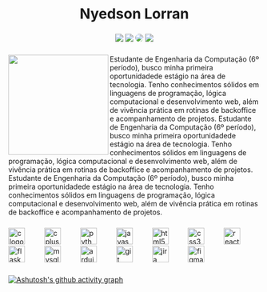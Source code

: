 <h1 align="center">Nyedson Lorran</h1>

###

<div align="center"> 
<a href="https://instagram.com/nyedsonlorran" target="_blank"><img src="https://img.shields.io/badge/-Instagram-616161?style=for-the-badge&logo=instagram&logoColor=white"></a>
<a href="mailto:nyedsonlorranoficial@gmail.com"><img src="https://img.shields.io/badge/-Gmail-616161?style=for-the-badge&logo=gmail&logoColor=white" target="_blank"></a>
<a href="https://www.linkedin.com/in/nyedsonlorran/" target="_blank"><img src="https://img.shields.io/badge/-LinkedIn-616161?style=for-the-badge&logo=linkedin&logoColor=white" style="border-radius: 30px" target="_blank"></a>
<a href="https://open.spotify.com/user/6n7cn18l2trc0t63r60lh39f0" target="_blank"><img src="https://img.shields.io/badge/Spotify-616161?&style=for-the-badge&logo=spotify&logoColor=white" target="_blank"></a>
</div>

###

<img align="left" height="200" src="https://github.com/user-attachments/assets/af4f0f49-416f-4e6d-a2bc-28fc2b7c019d"  />

###

<div align="right"  height="200" >
<p align="left"> Estudante de Engenharia da Computação (6º período), busco minha primeira oportunidadede estágio na área de tecnologia. Tenho conhecimentos sólidos em linguagens de programação, lógica computacional e desenvolvimento web, além de vivência prática em rotinas de backoffice e acompanhamento de projetos. Estudante de Engenharia da Computação (6º período), busco minha primeira oportunidadede estágio na área de tecnologia. Tenho conhecimentos sólidos em linguagens de programação, lógica computacional e desenvolvimento web, além de vivência prática em rotinas de backoffice e acompanhamento de projetos. Estudante de Engenharia da Computação (6º período), busco minha primeira oportunidadede estágio na área de tecnologia. Tenho conhecimentos sólidos em linguagens de programação, lógica computacional e desenvolvimento web, além de vivência prática em rotinas de backoffice e acompanhamento de projetos. </p>
</div>


###

<div align="left">
  <img src="https://cdn.jsdelivr.net/gh/devicons/devicon/icons/c/c-plain.svg" height="33" alt="c logo" />
  <img width="31" />
  <img src="https://cdn.jsdelivr.net/gh/devicons/devicon/icons/cplusplus/cplusplus-plain.svg" height="33" alt="cplusplus logo" />
  <img width="31" />
  <img src="https://cdn.jsdelivr.net/gh/devicons/devicon/icons/python/python-plain.svg" height="33" alt="python logo" />
  <img width="31" />
  <img src="https://cdn.jsdelivr.net/gh/devicons/devicon/icons/javascript/javascript-plain.svg" height="33" alt="javascript logo" />
  <img width="31" />
  <img src="https://cdn.jsdelivr.net/gh/devicons/devicon/icons/html5/html5-plain.svg" height="33" alt="html5 logo" />
  <img width="31" />
  <img src="https://cdn.jsdelivr.net/gh/devicons/devicon/icons/css3/css3-plain.svg" height="33" alt="css3 logo" />
  <img width="31" />
  <img src="https://cdn.jsdelivr.net/gh/devicons/devicon/icons/react/react-original.svg" height="33" alt="react logo" />
  <img width="31" />
  <img src="https://cdn.jsdelivr.net/gh/devicons/devicon/icons/flask/flask-original.svg" height="33" alt="flask logo" />
  <img width="31" />
  <img src="https://cdn.jsdelivr.net/gh/devicons/devicon/icons/mysql/mysql-original.svg" height="33" alt="mysql logo" />
  <img width="31" />
  <img src="https://cdn.jsdelivr.net/gh/devicons/devicon/icons/arduino/arduino-original.svg" height="33" alt="arduino logo" />
  <img width="31" />
  <img src="https://cdn.jsdelivr.net/gh/devicons/devicon/icons/git/git-plain.svg" height="33" alt="git logo" />
  <img width="31" />
  <img src="https://cdn.jsdelivr.net/gh/devicons/devicon/icons/jira/jira-original.svg" height="33" alt="jira logo" />
  <img width="31" />
  <img src="https://cdn.jsdelivr.net/gh/devicons/devicon/icons/figma/figma-original.svg" height="33" alt="figma logo" />
</div>

###

[![Ashutosh's github activity graph](https://github-readme-activity-graph.vercel.app/graph?username=nyedsonlorran&bg_color=0d1117&color=ffffffff&line=ffffff&point=616161&area=true&theme=react-dark&hide_border=true)](https://github.com/ashutosh00710/github-readme-activity-graph)


